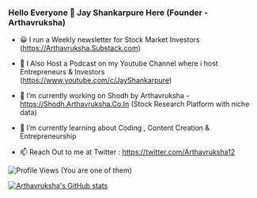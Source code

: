 ### Hello Everyone 👋 Jay Shankarpure Here (Founder - Arthavruksha)

- 😀 I run a Weekly newsletter for Stock Market Investors (https://Arthavruksha.Substack.com) 

- 🎤 I Also Host a Podcast on my Youtube Channel where i host Entrepreneurs & Investors (https://www.youtube.com/c/JayShankarpure)

- 🔭 I’m currently working on Shodh by Arthavruksha - https://Shodh.Arthavruksha.Co.In (Stock Research Platform with niche data)

- 🌱 I’m currently learning about Coding , Content Creation & Entrepreneurship

- 📫 Reach Out to me at Twitter : https://twitter.com/Arthavruksha12



![Profile Views](https://komarev.com/ghpvc/?username=arthavruksha)  (You are one of them)



[![Arthavruksha's GitHub stats](https://github-readme-stats.vercel.app/api?username=arthavruksha)](https://github.com/arthavruksha/github-readme-stats)


